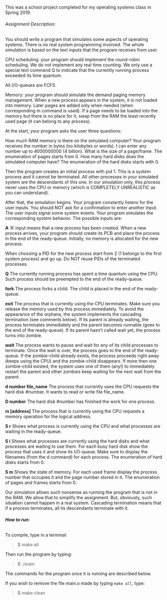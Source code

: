 This was a school project completed for my operating systems class in Spring 2019. 

###### Assignment Description:

You should write a program that simulates some aspects of operating systems. There is no real system programming involved. The whole simulation is based on the text inputs that the program receives from user.

CPU scheduling: your program should implement the round-robin scheduling. We do not implement any real time counting. We only use a special text command Q to indicate that the currently running process exceeded its time quantum.

All I/O-queues are FCFS.

Memory: your program should simulate the demand paging memory management. When a new process appears in the system, it is not loaded into memory. Later pages are added only when needed (when corresponding m command is used). If a page needs to be loaded into the memory but there is no place for it, swap from the RAM the least recently used page (it can belong to any process).

At the start, your program asks the user three questions:

How much RAM memory is there on the simulated computer? Your program receives the number in bytes (no kilobytes or words). I can enter any number up to 4000000000 (4 billion).
What is the size of a page/frame. The enumeration of pages starts from 0.
How many hard disks does the simulated computer have? The enumeration of the hard disks starts with 0.

Then the program creates an initial process with pid 1. This is a system process and it cannot be terminated. All other processes in your simulated system are the descendants of this one. In our simulation only, this process never uses the CPU or memory (which is COMPLETELY UNREALISTIC as you can understand).

After that, the simulation begins. Your program constantly listens for the user inputs. You should NOT ask for a confirmation to enter another input. The user inputs signal some system events. Your program simulates the corresponding system behavior. The possible inputs are:


**A**       ‘A’ input means that a new process has been created. When a new process arrives, your program should create its PCB and place the process in the end of the ready-queue. Initially, no memory is allocated for the new process.

When choosing a PID for the new process start from 2 (1 belongs to the first system process) and go up. Do NOT reuse PIDs of the terminated processes.
 

**Q**       The currently running process has spent a time quantum using the CPU. Such process should be preempted to the end of the ready-queue.
 

**fork**       The process forks a child. The child is placed in the end of the ready-queue.
 

**exit**         The process that is currently using the CPU terminates. Make sure you release the memory used by this process immediately. To avoid the appearance of the orphans, the system implements the cascading termination (see comments below). If its parent is already waiting, the process terminates immediately and the parent becomes runnable (goes to the end of the ready-queue). If its parent hasn’t called wait yet, the process turns into zombie.

 
**wait**        The process wants to pause and wait for any of its child processes to terminate. Once the wait is over, the process goes to the end of the ready-queue. If the zombie-child already exists, the process proceeds right away (keeps using the CPU) and the zombie-child disappears. If more then one zombie-child existed, the system uses one of them (any!) to immediately restart the parent and other zombies keep waiting for the next wait from the parent.

 
**d number file_name**       The process that currently uses the CPU requests the hard disk #number. It wants to read or write file file_name.

 
**D number**   The hard disk #number has finished the work for one process.

 
**m [address]**   The process that is currently using the CPU requests a memory operation for the logical address.

 
**S r**     Shows what process is currently using the CPU and what processes are waiting in the ready-queue.

 
**S i**      Shows what processes are currently using the hard disks and what processes are waiting to use them. For each busy hard disk show the process that uses it and show its I/O-queue. Make sure to display the filenames (from the d command) for each process. The enumeration of hard disks starts from 0.

 
**S m**   Shows the state of memory. For each used frame display the process number that occupies it and the page number stored in it. The enumeration of pages and frames starts from 0.


Our simulation allows such nonsense as running the program that is not in the RAM. We allow that to simplify the assignment. But, obviously, such situation cannot happen in a real system.
Cascading termination means that if a process terminates, all its descendants terminate with it.


###### **How to run:**

To compile, type in a terminal:
> $ make all

Then run the program by typing:
> $ ./main

The commands for the program once it is running are described below.

If you wish to remove the file main.o made by typing ```make all```, type:
> $ make clean
